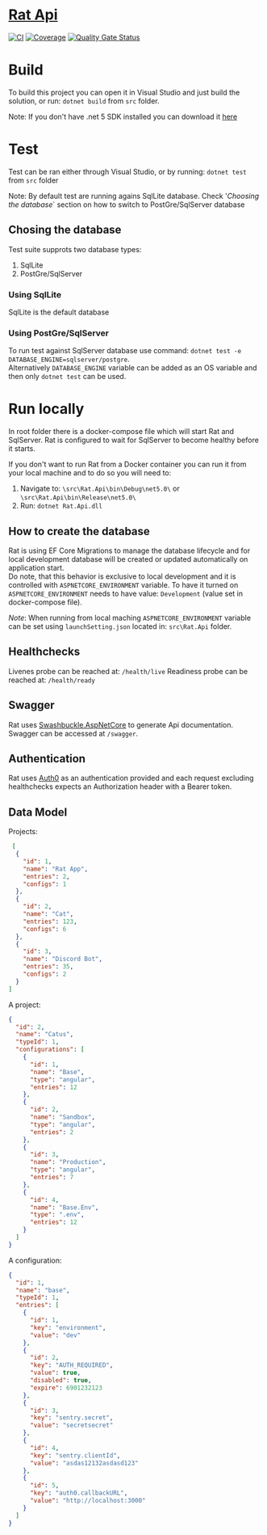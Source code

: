 # [Rat Api](https://github.com/throw-if-null/rat/blob/branch-0/Rat/documentation/api/rat-api.md)
[![CI](https://github.com/throw-if-null/rat.api/actions/workflows/ci.yml/badge.svg)](https://github.com/throw-if-null/rat.api/actions/workflows/ci.yml) 
[![Coverage](https://sonarcloud.io/api/project_badges/measure?project=throw-if-null_rat.api&metric=coverage)](https://sonarcloud.io/dashboard?id=throw-if-null_rat.api) 
[![Quality Gate Status](https://sonarcloud.io/api/project_badges/measure?project=throw-if-null_rat.api&metric=alert_status)](https://sonarcloud.io/dashboard?id=throw-if-null_rat.api)

# Build

To build this project you can open it in Visual Studio and just build the solution, or run: `dotnet build` from `src` folder.

Note: If you don't have .net 5 SDK installed you can download it [here](https://dotnet.microsoft.com/download/dotnet/5.0)

# Test

Test can be ran either through Visual Studio, or by running: `dotnet test` from `src` folder

Note: By default test are running agains SqlLite database. Check '_Choosing the database_` section on how to switch to PostGre/SqlServer database

## Chosing the database

Test suite supprots two database types:
1. SqlLite
2. PostGre/SqlServer

### Using SqlLite

SqlLite is the default database

### Using PostGre/SqlServer

To run test against SqlServer database use command: `dotnet test -e DATABASE_ENGINE=sqlserver/postgre`.  
Alternatively `DATABASE_ENGINE` variable can be added as an OS variable and then only `dotnet test` can be used.

# Run locally

In root folder there is a docker-compose file which will start Rat and SqlServer. Rat is configured to wait for SqlServer to become healthy before it starts.

If you don't want to run Rat from a Docker container you can run it from your local machine and to do so you will need to:
1. Navigate to: `\src\Rat.Api\bin\Debug\net5.0\` or `\src\Rat.Api\bin\Release\net5.0\`
2. Run: `dotnet Rat.Api.dll`


## How to create the database

Rat is using EF Core Migrations to manage the database lifecycle and for local development database will be created or updated automatically on application start.  
Do note, that this behavior is exclusive to local development and it is controlled with `ASPNETCORE_ENVIRONMENT` variable. To have it turned on `ASPNETCORE_ENVIRONMENT` needs to have value: `Development` (value set in docker-compose file).  

_Note_: When running from local maching `ASPNETCORE_ENVIRONMENT` variable can be set using `launchSetting.json` located in: `src\Rat.Api` folder.

## Healthchecks

Livenes probe can be reached at: `/health/live`
Readiness probe can be reached at: `/health/ready`

## Swagger

Rat uses [Swashbuckle.AspNetCore](https://github.com/domaindrivendev/Swashbuckle.AspNetCore) to generate Api documentation.  
Swagger can be accessed at `/swagger`. 

## Authentication

Rat uses [Auth0](https://auth0.com/) as an authentication provided and each request excluding healthchecks expects an Authorization header with a Bearer token.

## Data Model
Projects:
```json
 [
  {
    "id": 1,
    "name": "Rat App",
    "entries": 2,
    "configs": 1
  },
  {
    "id": 2,
    "name": "Cat",
    "entries": 123,
    "configs": 6
  },
  {
    "id": 3,
    "name": "Discord Bot",
    "entries": 35,
    "configs": 2
  }
]
```
A project:
```json
{
  "id": 2,
  "name": "Catus",
  "typeId": 1,
  "configurations": [
    {
      "id": 1,
      "name": "Base",
      "type": "angular",
      "entries": 12
    },
    {
      "id": 2,
      "name": "Sandbox",
      "type": "angular",
      "entries": 2
    },
    {
      "id": 3,
      "name": "Production",
      "type": "angular",
      "entries": 7
    },
    {
      "id": 4,
      "name": "Base.Env",
      "type": ".env",
      "entries": 12
    }
  ]
}
```
A configuration:
```json
{
  "id": 1,
  "name": "base",
  "typeId": 1,
  "entries": [
    {
      "id": 1,
      "key": "environment",
      "value": "dev"
    },
    {
      "id": 2,
      "key": "AUTH_REQUIRED",
      "value": true,
      "disabled": true,
      "expire": 6901232123
    },
    {
      "id": 3,
      "key": "sentry.secret",
      "value": "secretsecret"
    },
    {
      "id": 4,
      "key": "sentry.clientId",
      "value": "asdas12132asdasd123"
    },
    {
      "id": 5,
      "key": "auth0.callbackURL",
      "value": "http://localhost:3000"
    }
  ]
}
```

